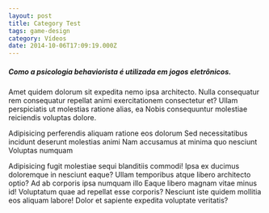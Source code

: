 ```yaml
---
layout: post
title: Category Test
tags: game-design
category: Vídeos
date: 2014-10-06T17:09:19.000Z
---
```

##### Como a psicologia behaviorista é utilizada em jogos eletrônicos.

Amet quidem dolorum sit expedita nemo ipsa architecto. Nulla consequatur rem consequatur repellat animi exercitationem consectetur et? Ullam perspiciatis ut molestias ratione alias, ea Nobis consequuntur molestiae reiciendis voluptas dolore.

Adipisicing perferendis aliquam ratione eos dolorum Sed necessitatibus incidunt deserunt molestias animi Nam accusamus at minima quo nesciunt Voluptas numquam

Adipisicing fugit molestiae sequi blanditiis commodi! Ipsa ex ducimus doloremque in nesciunt eaque? Ullam temporibus atque libero architecto optio? Ad ab corporis ipsa numquam illo Eaque libero magnam vitae minus id! Voluptatum quae ad repellat esse corporis? Nesciunt iste quidem mollitia eos aliquam labore! Dolor et sapiente expedita voluptate veritatis?

